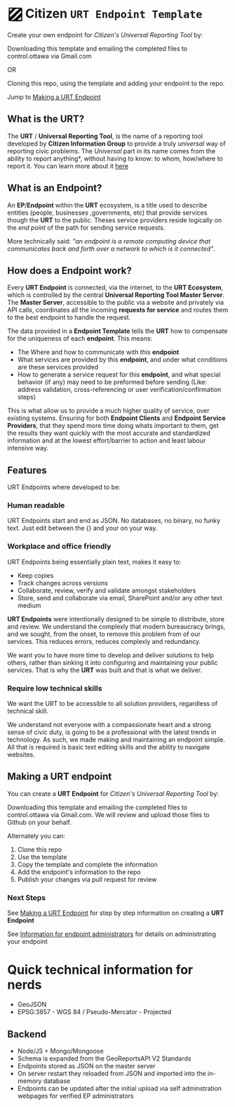 # <img src="img\citizen-stripe-logo.png" width="38" style="vertical-align: text-top; margin-right: 3px" alt="Citizen Information Group Stripe Logo">Citizen  `URT Endpoint Template`

Create your own endpoint for _Citizen's Universal Reporting Tool_ by:

Downloading this template and emailing the completed files to control.ottawa via Gmail.com

OR

Cloning this repo, using the template and adding your endpoint to the repo.

Jump to [Making a URT Endpoint](#making-a-urt-endpoint)

## What is the URT?
The **URT** / **Universal Reporting Tool**, is the name of a reporting tool developed by **Citizen Information Group** to provide a truly *universal* way of reporting civic problems. The *Universal* part in its name comes from the ability to report anything*, without having to know: to whom, how/where to report it. You can learn more about it [here]()

## What is an Endpoint?
An **EP**/**Endpoint** within the **URT** ecosystem, is a title used to describe entities (people, businesses ,governments, etc) that provide services though the **URT** to the public. Theses service providers reside logically on the *end point* of the path for sending service requests.

More technically said: *"an endpoint is a remote computing device that communicates back and forth over a network to which is it connected"*.

## How does a Endpoint work?
Every **URT Endpoint** is connected, via the internet, to the **URT Ecosystem**, which is controlled by the central **Universal Reporting Tool Master Server**. The **Master Server**, accessible to the public via a website and privately via API calls, coordinates all the incoming **requests for service** and routes them to the best endpoint to handle the request.

The data provided in a **Endpoint Template** tells the **URT** how to compensate for the uniqueness of each **endpoint**. This means: 
- The Where and how to communicate with this **endpoint**
- What services are provided by this **endpoint**, and under what conditions are these services provided
- How to generate a service request for this **endpoint**, and what special behavior (if any) may need to be preformed before sending (Like: address validation, cross-referencing or user verification/confirmation steps)

This is what allow us to provide a much higher quality of service, over existing systems. Ensuring for both **Endpoint Clients** and **Endpoint Service Providers**, that they spend more time doing whats important to them, get the results they want quickly with the most accurate and standardized information and at the lowest effort/barrier to action and least labour intensive way.

## Features
URT Endpoints where developed to be:
### Human readable
URT Endpoints start and end as JSON. No databases, no binary, no funky text. Just edit between the {} and your on your way.
### Workplace and office friendly
URT Endpoints being essentially plain text, makes it easy to:
- Keep copies
- Track changes across versions
- Collaborate, review, verify and validate amongst stakeholders
- Store, send and collaborate via email, SharePoint and/or any other text medium

**URT Endpoints** were intentionally designed to be simple to distribute, store and review. We understand the complexly that modern bureaucracy brings, and we sought, from the onset, to remove this problem from of our services. This reduces errors, reduces complexly and redundancy.

We want you to have more time to develop and deliver solutions to help others, rather than sinking it into configuring and maintaining your public services. That is why the **URT** was built and that is what we deliver.
  
### Require low technical skills
We want the URT to be accessible to all solution providers, regardless of technical skill. 

We understand not everyone with a compassionate heart and a strong sense of civic duty, is going to be a professional with the latest trends in technology. As such, we made making and maintaining an endpoint simple. All that is required is basic text editing skills and the ability to  navigate websites.

## Making a URT endpoint
You can create a **URT Endpoint** for _Citizen's Universal Reporting Tool_ by:

Downloading this template and emailing the completed files to control.ottawa via Gmail.com. We will review and upload those files to Github on your behalf.

Alternately you can:

1. Clone this repo
2. Use the template
3. Copy the template and complete the information 
4. Add the endpoint's information to the repo
5. Publish your changes via pull request for review

### Next Steps
See [Making a URT Endpoint](making-a-urt-endpoint.md) for step by step information on creating a **URT Endpoint**

See [Information for endpoint administrators](info-for-endpoint-admins.md) for details on administrating your endpoint

# Quick technical information for nerds
- GeoJSON
- EPSG:3857 - WGS 84 / Pseudo-Mercator - Projected
## Backend
- Node/JS + Mongo/Mongoose
- Schema is expanded from the GeoReportsAPI V2 Standards
- Endpoints stored as JSON on the master server
- On server restart they reloaded from JSON and imported into the in-memory database
- Endpoints can be updated after the initial upload via self adminstration webpages for verified EP administrators